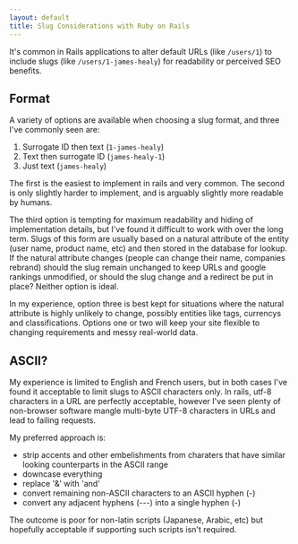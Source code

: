 ```yaml
---
layout: default
title: Slug Considerations with Ruby on Rails
---
```


It's common in Rails applications to alter default URLs (like `/users/1`) to
include slugs (like `/users/1-james-healy`) for readability or perceived SEO
benefits.

## Format

A variety of options are available when choosing a slug format, and three I've
commonly seen are:

1. Surrogate ID then text (`1-james-healy`)
2. Text then surrogate ID (`james-healy-1`)
3. Just text (`james-healy`)

The first is the easiest to implement in rails and very common. The second is
only slightly harder to implement, and is arguably slightly more readable by
humans.

The third option is tempting for maximum readability and hiding of
implementation details, but I've found it difficult to work with over the long
term. Slugs of this form are usually based on a natural attribute of the entity
(user name, product name, etc) and then stored in the database for lookup. If
the natural attribute changes (people can change their name, companies rebrand)
should the slug remain unchanged to keep URLs and google rankings unmodified,
or should the slug change and a redirect be put in place? Neither option is
ideal.

In my experience, option three is best kept for situations where the natural
attribute is highly unlikely to change, possibly entities like tags, currencys
and classifications. Options one or two will keep your site flexible to changing
requirements and messy real-world data.

## ASCII?

My experience is limited to English and French users, but in both cases I've
found it acceptable to limit slugs to ASCII characters only. In rails, utf-8 characters
in a URL are perfectly acceptable, however I've seen plenty of non-browser software
mangle multi-byte UTF-8 characters in URLs and lead to failing requests.

My preferred approach is:

* strip accents and other embelishments from charaters that have similar looking counterparts in the ASCII range
* downcase everything
* replace '&' with 'and'
* convert remaining non-ASCII characters to an ASCII hyphen (-)
* convert any adjacent hyphens (---) into a single hyphen (-)

The outcome is poor for non-latin scripts (Japanese, Arabic, etc) but hopefully
acceptable if supporting such scripts isn't required.
